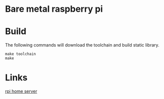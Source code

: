 
Bare metal raspberry pi
========================



Build
========

The following commands will download the toolchain and build static library.

```
make toolchain
make 
```

Links
======
[rpi home server](http://www.pihomeserver.fr/en/2014/05/10/raspberry-pi-home-server-installer-et-tester-le-langage-genie/)

